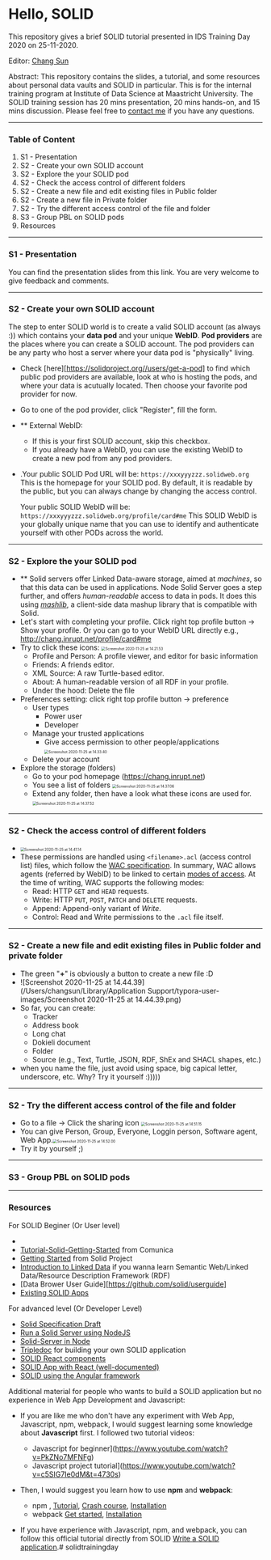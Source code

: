 # Hello, SOLID

This repository gives a brief SOLID tutorial presented in IDS Training Day 2020 on 25-11-2020. 

Editor: [Chang Sun](chang.sun@maastrichtuniversity.nl)

Abstract: This repository contains the slides,  a tutorial, and some resources about personal data vaults and SOLID in particular. This is for the internal training program at Institute of Data Science at Maastricht University. The SOLID training session has 20 mins presentation, 20 mins hands-on, and 15 mins discussion. Please feel free to [contact me](chang.sun@maastrichtuniversity.nl) if you have any questions. 

***
### Table of Content ###
1. S1 - Presentation  
2. S2 - Create your own SOLID account
3. S2 - Explore the your SOLID pod
4. S2 - Check the access control of different folders
5. S2 - Create a new file and edit existing files in Public folder
6. S2 - Create a new file in Private folder
7. S2 - Try the different access control of the file and folder
8. S3 - Group PBL on SOLID pods
9. Resources

***

### S1 - Presentation  ###

You can find the presentation slides from this link. You are very welcome to give feedback and comments. 

***

### S2 - Create your own SOLID account ###

The step to enter SOLID world is to create a valid SOLID account (as always :)) which contains your **data pod** and your unique **WebID**. **Pod providers** are the places where you can create a SOLID account. The pod providers can be any party who host a server where your data pod is "physically" living. 

- Check [here][https://solidproject.org//users/get-a-pod] to find which public pod providers are available, look at who is hosting the pods, and where your data is acutually located. Then choose your favorite pod provider for now. 

- Go to one of the pod provider, click "Register", fill the form. 

- ** External WebID:

  - If this is your first SOLID account, skip this checkbox.
  - If you already have a WebID, you can use the existing WebID to create a new pod from any pod providers. 

- .Your public SOLID Pod URL will be: `https://xxxyyyzzz.solidweb.org` This is the homepage for your SOLID pod. By default, it is readable by the public, but you can always change by changing the access control.

  Your public SOLID WebID will be: `https://xxxyyyzzz.solidweb.org/profile/card#me` This SOLID WebID is your globally unique name that you can use to identify and authenticate yourself with other PODs across the world.

***

### S2 - Explore the your SOLID pod ###

- ** Solid servers offer Linked Data-aware storage, aimed at *machines*, so that this data can be used in applications. Node Solid Server goes a step further, and offers *human-readable* access to data in pods. It does this using [*mashlib*](https://github.com/linkeddata/mashlib), a client-side data mashup library that is compatible with Solid. 
- Let's start with completing your profile. Click right top profile button -> Show your profile. Or you can go to your WebID URL directly e.g., http://chang.inrupt.net/profile/card#me
- Try to click these icons: <img src="/Users/changsun/Library/Application Support/typora-user-images/Screenshot 2020-11-25 at 14.21.53.png" alt="Screenshot 2020-11-25 at 14.21.53" style="zoom:50%;" />
  - Profile and Person: A profile viewer, and editor for basic information
  - Friends: A friends editor.
  - XML Source: A raw Turtle-based editor.
  - About: A human-readable version of all RDF in your profile.
  - Under the hood: Delete the file
- Preferences setting: click right top profile button -> preference
  - User types
    - Power user
    - Developer
  - Manage your trusted applications
    - Give access permission to other people/applications<img src="/Users/changsun/Documents/Screenshot 2020-11-25 at 14.33.40.png" alt="Screenshot 2020-11-25 at 14.33.40" style="zoom:50%;" />
  - Delete your account
- Explore the storage (folders) 
  - Go to your pod homepage (https://chang.inrupt.net)
  - You see a list of folders <img src="/Users/changsun/Library/Application Support/typora-user-images/Screenshot 2020-11-25 at 14.37.06.png" alt="Screenshot 2020-11-25 at 14.37.06" style="zoom:50%;" />
  - Extend any folder, then have a look what these icons are used for.<img src="/Users/changsun/Documents/Screenshot 2020-11-25 at 14.37.52.png" alt="Screenshot 2020-11-25 at 14.37.52" style="zoom:50%;" />

***

### S2 - Check the access control of different folders ###

- <img src="/Users/changsun/Library/Application Support/typora-user-images/Screenshot 2020-11-25 at 14.41.14.png" alt="Screenshot 2020-11-25 at 14.41.14" style="zoom:50%;" />
- These permissions are handled using `<filename>.acl` (access control list) files, which follow the [WAC specification](http://solid.github.io/web-access-control-spec/). In summary, WAC allows agents (referred by WebID) to be linked to certain [modes of access](http://solid.github.io/web-access-control-spec/#modes-of-access). At the time of writing, WAC supports the following modes:
  - Read: HTTP `GET` and `HEAD` requests.
  - Write: HTTP `PUT`, `POST`, `PATCH` and `DELETE` requests.
  - Append: Append-only variant of *Write*.
  - Control: Read and Write permissions to the `.acl` file itself.

***

### S2 - Create a new file and edit existing files in Public folder and private folder ###

- The green "**+**" is obviously a button to create a new file :D 
- ![Screenshot 2020-11-25 at 14.44.39](/Users/changsun/Library/Application Support/typora-user-images/Screenshot 2020-11-25 at 14.44.39.png)
- So far, you can create:
  - Tracker
  - Address book
  - Long chat
  - Dokieli document
  - Folder
  - Source (e.g., Text, Turtle, JSON, RDF, ShEx and SHACL shapes, etc.)
- when you name the file, just avoid using space, big capical letter, underscore, etc. Why? Try it yourself :)))))

***

### S2 - Try the different access control of the file and folder ###

- Go to a file -> Click the sharing icon <img src="/Users/changsun/Library/Application Support/typora-user-images/Screenshot 2020-11-25 at 14.51.15.png" alt="Screenshot 2020-11-25 at 14.51.15" style="zoom:50%;" />
- You can give Person, Group, Everyone, Loggin person, Software agent, Web App.<img src="/Users/changsun/Library/Application Support/typora-user-images/Screenshot 2020-11-25 at 14.52.00.png" alt="Screenshot 2020-11-25 at 14.52.00" style="zoom:50%;" />
- Try it by yourself ;)

***

### S3 - Group PBL on SOLID pods ###



***

### Resources ###

For SOLID Beginer (Or User level)

- 
- [Tutorial-Solid-Getting-Started](https://github.com/comunica/Tutorial-Solid-Getting-Started/wiki/Tutorial-walkthrough) from Comunica
- [Getting Started](https://solidproject.org//developers/tutorials/getting-started) from Solid Project
- [Introduction to Linked Data](https://solid.inrupt.com/docs/intro-to-linked-data) if you wanna learn Semantic Web/Linked Data/Resource Description Framework (RDF) 
- [Data Brower User Guide][https://github.com/solid/userguide]
- [Existing SOLID Apps](https://solidproject.org/use-solid/apps)

For advanced level (Or Developer Level)

- [Solid Specification Draft](https://github.com/solid/solid-spec)
- [Run a Solid Server using NodeJS](https://solid.inrupt.com/docs/installing-running-nss)
- [Solid-Server in Node](https://github.com/solid/node-solid-server)
- [Tripledoc](https://vincenttunru.gitlab.io/tripledoc/) for building your own SOLID application
- [SOLID React components](https://solid.github.io/react-components/)
- [SOLID App with React (well-documented)](https://solid.inrupt.com/docs/writing-solid-apps-with-react)
- [SOLID using the Angular framework](https://solid.inrupt.com/docs/writing-solid-apps-with-angular)

Additional material for people who wants to build a SOLID application but no experience in Web App Development and Javascript:

- If you are like me who don't have any experiment with Web App, Javascript, npm, webpack, I would suggest learning some knowledge about **Javascript** first. I followed two tutorial videos:
  - Javascript for beginner](https://www.youtube.com/watch?v=PkZNo7MFNFg)
  - Javascript project tutorial](https://www.youtube.com/watch?v=c5SIG7Ie0dM&t=4730s)

- Then, I would suggest you learn how to use **npm** and **webpack**:
  - npm , [Tutorial](https://github.com/workshopper/how-to-npm), [Crash course](https://www.youtube.com/watch?v=jHDhaSSKmB0), [Installation](https://www.npmjs.com/get-npm)
  - webpack [Get started](https://webpack.js.org/guides/getting-started/), [Installation](https://webpack.js.org/guides/installation/)
- If you have experience with Javascript, npm, and webpack, you can follow this official tutorial directly from SOLID [Write a SOLID application](https://solidproject.org/for-developers/apps/first-app).# solidtrainingday

